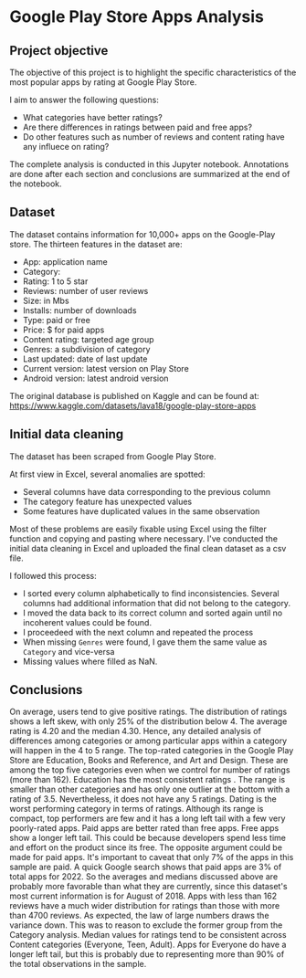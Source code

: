 # Google Play Store Apps Analysis

## Project objective
The objective of this project is to highlight the specific characteristics of the most popular apps by rating at Google Play Store. 

I aim to answer the following questions:

- What categories have better ratings?
- Are there differences in ratings between paid and free apps?
- Do other features such as number of reviews and content rating have any influece on rating?

The complete analysis is conducted in this Jupyter notebook. Annotations are done after each section and conclusions are summarized at the end of the notebook.  

## Dataset
The dataset contains information for 10,000+ apps on the Google-Play store. 
The thirteen features in the dataset are: 
- App: application name
- Category:  
- Rating: 1 to 5 star  
- Reviews: number of user reviews
- Size: in Mbs
- Installs: number of downloads
- Type: paid or free
- Price: $ for paid apps
- Content rating: targeted age group
- Genres: a subdivision of category
- Last updated: date of last update
- Current version: latest version on Play Store
- Android version: latest android version

The original database is published on Kaggle and can be found at: 
https://www.kaggle.com/datasets/lava18/google-play-store-apps

## Initial data cleaning
The dataset has been scraped from Google Play Store. 

At first view in Excel, several anomalies are spotted: 
- Several columns have data corresponding to the previous column
- The category feature has unexpected values
- Some features have duplicated values in the same observation

Most of these problems are easily fixable using Excel using the filter function and copying and pasting where necessary. 
I've conducted the initial data cleaning in Excel and uploaded the final clean dataset as a csv file. 

I followed this process:  
-  I sorted every column alphabetically to find inconsistencies. Several columns had additional information that did not belong to the category.  
-  I moved the data back to its correct column and sorted again until no incoherent values could be found.  
-  I proceedeed with the next column and repeated the process
-  When missing  `Genres` were found, I gave them the same value as `Category` and vice-versa
-  Missing values where filled as NaN.

## Conclusions
On average, users tend to give positive ratings. The distribution of ratings shows a left skew, with only 25% of the distribution below 4. The average rating is 4.20 and the median 4.30. Hence, any detailed analysis of differences among categories or among particular apps within a category will happen in the 4 to 5 range.
The top-rated categories in the Google Play Store are Education, Books and Reference, and Art and Design. These are among the top five categories even when we control for number of ratings (more than 162).
Education has the most consistent ratings . The range is smaller than other categories and has only one outlier at the bottom with a rating of 3.5. Nevertheless, it does not have any 5 ratings.
Dating is the worst performing category in terms of ratings. Although its range is compact, top performers are few and it has a long left tail with a few very poorly-rated apps.
Paid apps are better rated than free apps. Free apps show a longer left tail. This could be because developers spend less time and effort on the product since its free. The opposite argument could be made for paid apps.
It's important to caveat that only 7% of the apps in this sample are paid. A quick Google search shows that paid apps are 3% of total apps for 2022. So the averages and medians discussed above are probably more favorable than what they are currently, since this dataset's most current information is for August of 2018.
Apps with less than 162 reviews have a much wider distribution for ratings than those with more than 4700 reviews. As expected, the law of large numbers draws the variance down. This was to reason to exclude the former group from the Category analysis.
Median values for ratings tend to be consistent across Content categories (Everyone, Teen, Adult). Apps for Everyone do have a longer left tail, but this is probably due to representing more than 90% of the total observations in the sample.
